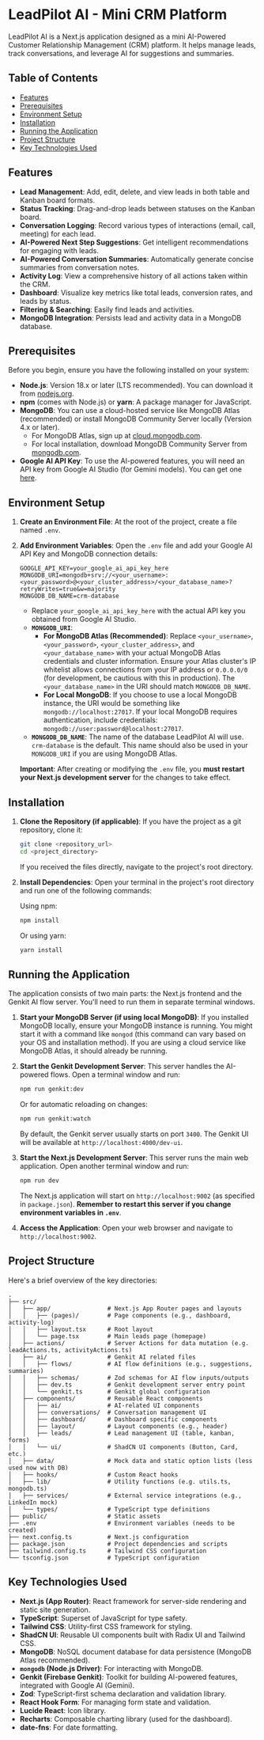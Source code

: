 
# LeadPilot AI - Mini CRM Platform

LeadPilot AI is a Next.js application designed as a mini AI-Powered Customer Relationship Management (CRM) platform. It helps manage leads, track conversations, and leverage AI for suggestions and summaries.

## Table of Contents

- [Features](#features)
- [Prerequisites](#prerequisites)
- [Environment Setup](#environment-setup)
- [Installation](#installation)
- [Running the Application](#running_the_application)
- [Project Structure](#project-structure)
- [Key Technologies Used](#key-technologies-used)

## Features

- **Lead Management**: Add, edit, delete, and view leads in both table and Kanban board formats.
- **Status Tracking**: Drag-and-drop leads between statuses on the Kanban board.
- **Conversation Logging**: Record various types of interactions (email, call, meeting) for each lead.
- **AI-Powered Next Step Suggestions**: Get intelligent recommendations for engaging with leads.
- **AI-Powered Conversation Summaries**: Automatically generate concise summaries from conversation notes.
- **Activity Log**: View a comprehensive history of all actions taken within the CRM.
- **Dashboard**: Visualize key metrics like total leads, conversion rates, and leads by status.
- **Filtering & Searching**: Easily find leads and activities.
- **MongoDB Integration**: Persists lead and activity data in a MongoDB database.

## Prerequisites

Before you begin, ensure you have the following installed on your system:

- **Node.js**: Version 18.x or later (LTS recommended). You can download it from [nodejs.org](https://nodejs.org/).
- **npm** (comes with Node.js) or **yarn**: A package manager for JavaScript.
- **MongoDB**: You can use a cloud-hosted service like MongoDB Atlas (recommended) or install MongoDB Community Server locally (Version 4.x or later).
  - For MongoDB Atlas, sign up at [cloud.mongodb.com](https://cloud.mongodb.com/).
  - For local installation, download MongoDB Community Server from [mongodb.com](https://www.mongodb.com/try/download/community).
- **Google AI API Key**: To use the AI-powered features, you will need an API key from Google AI Studio (for Gemini models). You can get one [here](https://makersuite.google.com/app/apikey).

## Environment Setup

1.  **Create an Environment File**:
    At the root of the project, create a file named `.env`.

2.  **Add Environment Variables**:
    Open the `.env` file and add your Google AI API Key and MongoDB connection details:

    ```env
    GOOGLE_API_KEY=your_google_ai_api_key_here
    MONGODB_URI=mongodb+srv://<your_username>:<your_password>@<your_cluster_address>/<your_database_name>?retryWrites=true&w=majority
    MONGODB_DB_NAME=crm-database
    ```

    - Replace `your_google_ai_api_key_here` with the actual API key you obtained from Google AI Studio.
    - **`MONGODB_URI`**:
        - **For MongoDB Atlas (Recommended)**: Replace `<your_username>`, `<your_password>`, `<your_cluster_address>`, and `<your_database_name>` with your actual MongoDB Atlas credentials and cluster information. Ensure your Atlas cluster's IP whitelist allows connections from your IP address or `0.0.0.0/0` (for development, be cautious with this in production). The `<your_database_name>` in the URI should match `MONGODB_DB_NAME`.
        - **For Local MongoDB**: If you choose to use a local MongoDB instance, the URI would be something like `mongodb://localhost:27017`. If your local MongoDB requires authentication, include credentials: `mongodb://user:password@localhost:27017`.
    - **`MONGODB_DB_NAME`**: The name of the database LeadPilot AI will use. `crm-database` is the default. This name should also be used in your `MONGODB_URI` if you are using MongoDB Atlas.

    **Important**: After creating or modifying the `.env` file, you **must restart your Next.js development server** for the changes to take effect.

## Installation

1.  **Clone the Repository (if applicable)**:
    If you have the project as a git repository, clone it:
    ```bash
    git clone <repository_url>
    cd <project_directory>
    ```
    If you received the files directly, navigate to the project's root directory.

2.  **Install Dependencies**:
    Open your terminal in the project's root directory and run one of the following commands:

    Using npm:
    ```bash
    npm install
    ```

    Or using yarn:
    ```bash
    yarn install
    ```

## Running the Application

The application consists of two main parts: the Next.js frontend and the Genkit AI flow server. You'll need to run them in separate terminal windows.

1.  **Start your MongoDB Server (if using local MongoDB)**:
    If you installed MongoDB locally, ensure your MongoDB instance is running. You might start it with a command like `mongod` (this command can vary based on your OS and installation method). If you are using a cloud service like MongoDB Atlas, it should already be running.

2.  **Start the Genkit Development Server**:
    This server handles the AI-powered flows.
    Open a terminal window and run:
    ```bash
    npm run genkit:dev
    ```
    Or for automatic reloading on changes:
    ```bash
    npm run genkit:watch
    ```
    By default, the Genkit server usually starts on port `3400`. The Genkit UI will be available at `http://localhost:4000/dev-ui`.

3.  **Start the Next.js Development Server**:
    This server runs the main web application.
    Open another terminal window and run:
    ```bash
    npm run dev
    ```
    The Next.js application will start on `http://localhost:9002` (as specified in `package.json`). **Remember to restart this server if you change environment variables in `.env`**.

4.  **Access the Application**:
    Open your web browser and navigate to `http://localhost:9002`.

## Project Structure

Here's a brief overview of the key directories:

```
.
├── src/
│   ├── app/                # Next.js App Router pages and layouts
│   │   ├── (pages)/        # Page components (e.g., dashboard, activity-log)
│   │   ├── layout.tsx      # Root layout
│   │   └── page.tsx        # Main leads page (homepage)
│   ├── actions/            # Server Actions for data mutation (e.g. leadActions.ts, activityActions.ts)
│   ├── ai/                 # Genkit AI related files
│   │   ├── flows/          # AI flow definitions (e.g., suggestions, summaries)
│   │   ├── schemas/        # Zod schemas for AI flow inputs/outputs
│   │   ├── dev.ts          # Genkit development server entry point
│   │   └── genkit.ts       # Genkit global configuration
│   ├── components/         # Reusable React components
│   │   ├── ai/             # AI-related UI components
│   │   ├── conversations/  # Conversation management UI
│   │   ├── dashboard/      # Dashboard specific components
│   │   ├── layout/         # Layout components (e.g., header)
│   │   ├── leads/          # Lead management UI (table, kanban, forms)
│   │   └── ui/             # ShadCN UI components (Button, Card, etc.)
│   ├── data/               # Mock data and static option lists (less used now with DB)
│   ├── hooks/              # Custom React hooks
│   ├── lib/                # Utility functions (e.g. utils.ts, mongodb.ts)
│   ├── services/           # External service integrations (e.g., LinkedIn mock)
│   └── types/              # TypeScript type definitions
├── public/                 # Static assets
├── .env                    # Environment variables (needs to be created)
├── next.config.ts          # Next.js configuration
├── package.json            # Project dependencies and scripts
├── tailwind.config.ts      # Tailwind CSS configuration
└── tsconfig.json           # TypeScript configuration
```

## Key Technologies Used

- **Next.js (App Router)**: React framework for server-side rendering and static site generation.
- **TypeScript**: Superset of JavaScript for type safety.
- **Tailwind CSS**: Utility-first CSS framework for styling.
- **ShadCN UI**: Reusable UI components built with Radix UI and Tailwind CSS.
- **MongoDB**: NoSQL document database for data persistence (MongoDB Atlas recommended).
- **`mongodb` (Node.js Driver)**: For interacting with MongoDB.
- **Genkit (Firebase Genkit)**: Toolkit for building AI-powered features, integrated with Google AI (Gemini).
- **Zod**: TypeScript-first schema declaration and validation library.
- **React Hook Form**: For managing form state and validation.
- **Lucide React**: Icon library.
- **Recharts**: Composable charting library (used for the dashboard).
- **date-fns**: For date formatting.
